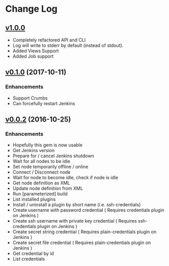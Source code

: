 # Change Log

## [v1.0.0](https://bitbucket.org/DracoAter/jenkins2/commits/tag/v1.0.0)

- Completely refactored API and CLI
- Log will write to stderr by default (instead of stdout).
- Added Views Support
- Added Job support

## [v0.1.0](https://bitbucket.org/DracoAter/jenkins2/commits/tag/v0.1.0) (2017-10-11)

### Enhancements

- Support Crumbs
- Can forcefully restart Jenkins

## [v0.0.2](https://bitbucket.org/DracoAter/jenkins2/commits/tag/v0.0.2) (2016-10-25)

### Enhancements

- Hopefully this gem is now usable
- Get Jenkins version
- Prepare for / cancel Jenkins shutdown
- Wait for all nodes to be idle
- Set node temporarily offline / online
- Connect / Disconnect node
- Wait for node to become idle, check if node is idle
- Get node definition as XML
- Update node definition from XML
- Run [parameterized] build
- List installed plugins
- Install / uninstall a plugin by short name (i.e. ssh-credentials)
- Create username with password credential ( Requires credentials plugin on Jenkins )
- Create ssh username with private key credential ( Requires ssh-credentials plugin on Jenkins )
- Create secret string credential ( Requires plain-credentials plugin on Jenkins )
- Create secret file credential ( Requires plain-credentials plugin on Jenkins )
- Get credential by id
- List credentials

